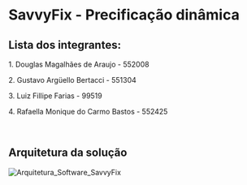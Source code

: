 # SavvyFix - Precificação dinâmica

## Lista dos integrantes:
<p>1. Douglas Magalhães de Araujo - 552008</p>

<p>2. Gustavo Argüello Bertacci - 551304</p>

<p>3. Luiz Fillipe Farias - 99519</p>

<p>4. Rafaella Monique do Carmo Bastos - 552425</p><br>

## Arquitetura da solução
![Arquitetura_Software_SavvyFix](https://github.com/LuizFFarias/challenge-java-savvyfix/assets/85761347/c52c0a08-ca81-4da3-9e36-8e4dcd84dc33)

